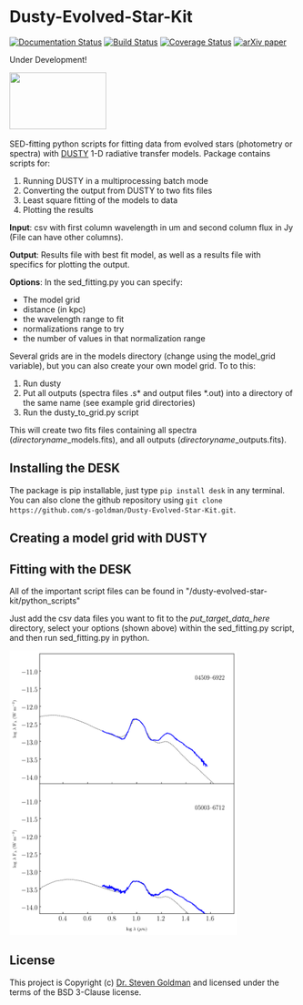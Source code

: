 
Dusty-Evolved-Star-Kit
======================
[![Documentation Status](https://readthedocs.org/projects/dusty-evolved-star-kit/badge/?version=latest)](https://dusty-evolved-star-kit.readthedocs.io/en/latest/?badge=latest)
[![Build Status](https://travis-ci.org/s-goldman/Dusty-Evolved-Star-Kit.svg?branch=master)](https://travis-ci.org/s-goldman/Dusty-Evolved-Star-Kit)
[![Coverage Status](https://coveralls.io/repos/github/s-goldman/Dusty-Evolved-Star-Kit/badge.svg?branch=master)](https://coveralls.io/github/s-goldman/Dusty-Evolved-Star-Kit?branch=master)
[![arXiv paper](https://img.shields.io/badge/arXiv-1610.05761-orange.svg?style=flat)](https://arxiv.org/abs/1610.05761)

Under Development!

<img src="docs/dust.jpg"  width="170" height="100">

SED-fitting python scripts for fitting data from evolved stars (photometry or spectra) with [DUSTY](https://github.com/ivezic/dusty) 1-D radiative transfer models. Package contains scripts for:
1. Running DUSTY in a multiprocessing batch mode
2. Converting the output from DUSTY to two fits files
3. Least square fitting of the models to data
4. Plotting the results

**Input**: csv with first column wavelength in um and second column flux in Jy (File can have other columns).

**Output**: Results file with best fit model, as well as a results file with specifics for plotting the output. 

**Options**: In the sed_fitting.py you can specify:
 * The model grid
 * distance (in kpc)
 * the wavelength range to fit
 * normalizations range to try
 * the number of values in that normalization range

Several grids are in the models directory (change using the model_grid variable), but you can also create your own model grid. To to this: 

1. Run dusty
2. Put all outputs (spectra files .s* and output files *.out) into a directory of the same name (see example grid directories)
3. Run the dusty_to_grid.py script

This will create two fits files containing all spectra (*directoryname*_models.fits), and all outputs (*directoryname*_outputs.fits).


Installing the DESK
-------------------

The package is pip installable, just type `pip install desk` in any terminal. You can also clone the github repository using `git clone https://github.com/s-goldman/Dusty-Evolved-Star-Kit.git`. 


Creating a model grid with DUSTY
--------------------------------



Fitting with the DESK
----------------------

All of the important script files can be found in "/dusty-evolved-star-kit/python_scripts"

Just add the csv data files you want to fit to the *put_target_data_here* directory, select your options (shown above) within the sed_fitting.py script, and then run sed_fitting.py in python.

<img src="desk/output_seds.png"  width="400" height="500">


License
-------

This project is Copyright (c) [Dr. Steven Goldman](http://www.stsci.edu/~sgoldman/) and licensed under
the terms of the BSD 3-Clause license.
